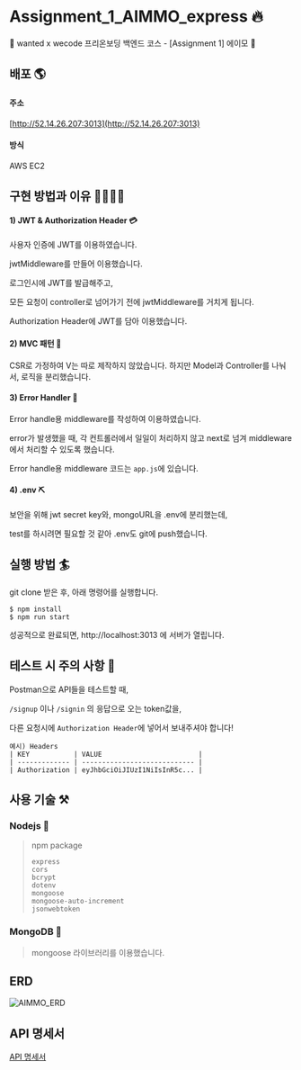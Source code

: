 # Assignment_1_AIMMO_express 🔥

🧩 wanted x wecode 프리온보딩 백엔드 코스 - [Assignment 1] 에이모 🧩



## 배포 🌎

#### 주소

[http://52.14.26.207:3013](http://52.14.26.207:3013)

#### 방식

AWS EC2 



## 구현 방법과 이유 👷‍♂️👷‍♀️

#### 1) JWT & Authorization Header 💳

사용자 인증에 JWT를 이용하였습니다.

jwtMiddleware를 만들어 이용했습니다.

로그인시에 JWT를 발급해주고,

모든 요청이 controller로 넘어가기 전에 jwtMiddleware를 거치게 됩니다.

Authorization Header에 JWT를 담아 이용했습니다.

#### 2) MVC 패턴 🎨

CSR로 가정하여 V는 따로 제작하지 않았습니다. 하지만 Model과 Controller를 나눠서, 로직을 분리했습니다.

#### 3) Error Handler 🚫

Error handle용 middleware를 작성하여 이용하였습니다.

error가 발생했을 때, 각 컨트롤러에서 일일이 처리하지 않고 next로 넘겨 middleware에서 처리할 수 있도록 했습니다.

Error handle용 middleware 코드는 `app.js`에 있습니다.

#### 4) .env ⛏

보안을 위해 jwt secret key와, mongoURL을 .env에 분리했는데,

test를 하시려면 필요할 것 같아 .env도 git에 push했습니다.



## 실행 방법 🏄

git clone 받은 후, 아래 명령어를 실행합니다.

```
$ npm install
$ npm run start
```

성공적으로 완료되면, http://localhost:3013 에 서버가 열립니다.



## 테스트 시 주의 사항 🌠

Postman으로 API들을 테스트할 때,

`/signup` 이나 `/signin` 의 응답으로 오는 token값을, 

다른 요청시에 `Authorization Header`에 넣어서 보내주셔야 합니다!

```
예시) Headers
| KEY           | VALUE                        |
| ------------- | ---------------------------- |
| Authorization | eyJhbGciOiJIUzI1NiIsInR5c... |
```

## 사용 기술 ⚒

### Nodejs 📗

> npm package
>
> ```
> express
> cors
> bcrypt
> dotenv
> mongoose
> mongoose-auto-increment
> jsonwebtoken
> ```

### MongoDB 📘

> mongoose 라이브러리를 이용했습니다.


## ERD
![AIMMO_ERD](https://user-images.githubusercontent.com/60311404/139860476-64427ebb-78b2-4555-9fec-021807509aea.png)


## API 명세서

[API 명세서](https://github.com/preOnboarding-Team13/Assignment_1_AIMMO_express/blob/main/API%20%EB%AA%85%EC%84%B8%EC%84%9C.md#%EC%82%AC%EC%9A%A9%EC%9E%90-api)
